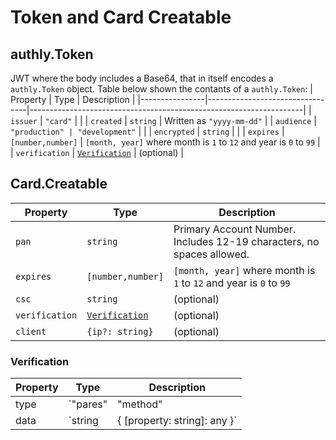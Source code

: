 # Token and Card Creatable

## authly.Token
JWT where the body includes a Base64, that in itself encodes a `authly.Token` object.
Table below shown the contants of a `authly.Token`:
| Property       | Type                            | Description                                                        |
|----------------|---------------------------------|--------------------------------------------------------------------|
| `issuer`       | `"card"`                        |                                                                    |
| `created`      | `string`                        | Written as `"yyyy-mm-dd"`                                          |
| `audience`     | `"production" | "development"`  |                                                                    |
| `encrypted`    | `string`                        |                                                                    |
| `expires`      | `[number,number]`               | `[month, year]` where month is `1` to `12` and year is `0` to `99` |
| `verification` | [`Verification`](#verification) | (optional)                                                         |


## Card.Creatable
| Property       | Type                            | Description                                                           |
|----------------|---------------------------------|-----------------------------------------------------------------------|
| `pan`          | `string`                        | Primary Account Number. Includes 12-19 characters, no spaces allowed. |
| `expires`      | `[number,number]`               | `[month, year]` where month is `1` to `12` and year is `0` to `99`    |
| `csc`          | `string`                        | (optional)                                                            |
| `verification` | [`Verification`](#verification) | (optional)                                                            |
| `client`       | `{ip?: string}`                 | (optional)                                                            |


### Verification
| Property | Type                                   | Description |
|----------|----------------------------------------|-------------|
| type     | `"pares" | "method" | "challenge"`     |             |
| data     | `string | { [property: string]: any }` | (optional)  |